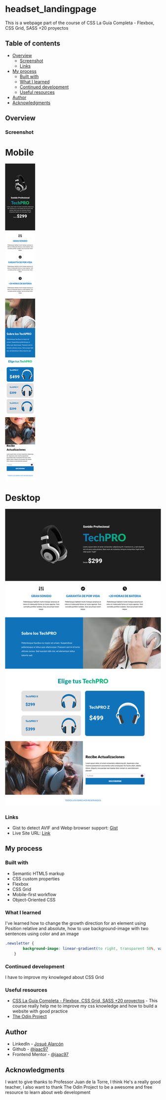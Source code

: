 # headset_landingpage
This is a webpage part of the course of CSS La Guía Completa - Flexbox, CSS Grid, SASS +20 proyectos

## Table of contents

- [Overview](#overview)
  - [Screenshot](#screenshot)
  - [Links](#links)
- [My process](#my-process)
  - [Built with](#built-with)
  - [What I learned](#what-i-learned)
  - [Continued development](#continued-development)
  - [Useful resources](#useful-resources)
- [Author](#author)
- [Acknowledgments](#acknowledgments)

## Overview

### Screenshot
# Mobile
![](./mobile.png)
# Desktop
![](./desktop.png)




### Links

- Gist to detect AVIF and Webp browser support: [Gist](https://gist.github.com/juanpablogdl/3bbdf0f2920cd9c65187128dd1c032cc#file-imagenes-js/)
- Live Site URL: [Link](https://jaac97.github.io/headset_landingpage)


## My process

### Built with

- Semantic HTML5 markup
- CSS custom properties
- Flexbox
- CSS Grid
- Mobile-first workflow
- Object-Oriented CSS



### What I learned

I've learned how to change the growth direction for an element using Position relative and absolute, how to use background-image with two sentences using color and an image


```css
.newsletter {
        background-image: linear-gradient(to right, transparent 50%, var(--white) 50%, var(--white) 100%), url('../img/newsletter.jpg');
    }
```

### Continued development

I have to improve my knowleged about CSS Grid

### Useful resources

- [CSS La Guía Completa - Flexbox, CSS Grid, SASS +20 proyectos](https://www.udemy.com/course/css-grid-y-flexbox-la-guia-definitiva-crea-10-proyectos/) - This course really help me to improve my css knowledge and how to build a website with good practice
- [The Odin Project](https://www.theodinproject.com/)


## Author

- LinkedIn - [Josué Alarcón](https://www.linkedin.com/in/josue-alarcon-camino/)
- Github - [@jaac97](https://github.com/jaac97)
- Frontend Mentor - [@jaac97](https://www.frontendmentor.io/profile/jaac97)



## Acknowledgments

I want to give thanks to Professor Juan de la Torre, I think He's a really good teacher,  I also want to thank The Odin Project to be a awesome and free resource to learn about web development

